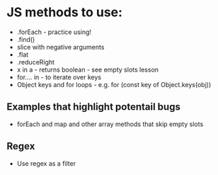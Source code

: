 # JS methods to use:
*  .forEach - practice using!
*  .find()
*  slice with negative arguments 
*  .flat
*  .reduceRight
*   x in a - returns boolean - see empty slots lesson
*   for.... in - to iterate over keys
*   Object keys and for loops - e.g. for (const key of Object.keys(obj)) 

## Examples that highlight potentail bugs
*   forEach and map and other array methods that skip empty slots


## Regex
* Use regex as a filter 
